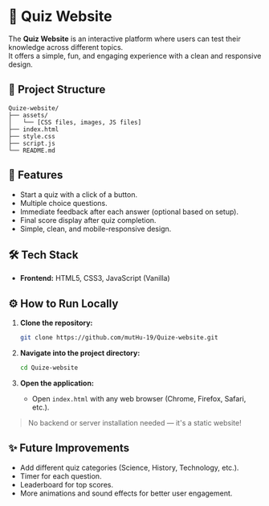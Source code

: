 
# 🧠 Quiz Website

The **Quiz Website** is an interactive platform where users can test their knowledge across different topics.  
It offers a simple, fun, and engaging experience with a clean and responsive design.

## 📂 Project Structure

```
Quize-website/
├── assets/
│   └── [CSS files, images, JS files]
├── index.html
├── style.css
├── script.js
└── README.md
```

## 🚀 Features

- Start a quiz with a click of a button.
- Multiple choice questions.
- Immediate feedback after each answer (optional based on setup).
- Final score display after quiz completion.
- Simple, clean, and mobile-responsive design.

## 🛠️ Tech Stack

- **Frontend:** HTML5, CSS3, JavaScript (Vanilla)

## ⚙️ How to Run Locally

1. **Clone the repository:**
   ```bash
   git clone https://github.com/mutHu-19/Quize-website.git
   ```

2. **Navigate into the project directory:**
   ```bash
   cd Quize-website
   ```

3. **Open the application:**
   - Open `index.html` with any web browser (Chrome, Firefox, Safari, etc.).

> No backend or server installation needed — it's a static website!


## ✨ Future Improvements

- Add different quiz categories (Science, History, Technology, etc.).
- Timer for each question.
- Leaderboard for top scores.
- More animations and sound effects for better user engagement.

